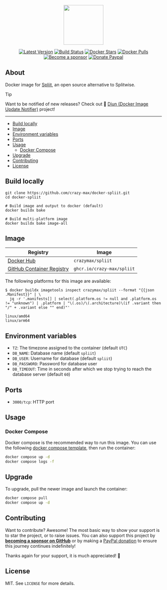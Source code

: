 <p align="center"><a href="https://github.com/crazy-max/docker-spliit" target="_blank"><img height="128" src=".github/docker-spliit.jpg"></a></p>

<p align="center">
  <a href="https://hub.docker.com/r/crazymax/spliit/tags?page=1&ordering=last_updated"><img src="https://img.shields.io/github/v/tag/crazy-max/docker-spliit?label=version&style=flat-square" alt="Latest Version"></a>
  <a href="https://github.com/crazy-max/docker-spliit/actions?workflow=build"><img src="https://img.shields.io/github/actions/workflow/status/crazy-max/docker-spliit/build.yml?label=build&logo=github&style=flat-square" alt="Build Status"></a>
  <a href="https://hub.docker.com/r/crazymax/spliit/"><img src="https://img.shields.io/docker/stars/crazymax/spliit.svg?style=flat-square&logo=docker" alt="Docker Stars"></a>
  <a href="https://hub.docker.com/r/crazymax/spliit/"><img src="https://img.shields.io/docker/pulls/crazymax/spliit.svg?style=flat-square&logo=docker" alt="Docker Pulls"></a>
  <br /><a href="https://github.com/sponsors/crazy-max"><img src="https://img.shields.io/badge/sponsor-crazy--max-181717.svg?logo=github&style=flat-square" alt="Become a sponsor"></a>
  <a href="https://www.paypal.me/crazyws"><img src="https://img.shields.io/badge/donate-paypal-00457c.svg?logo=paypal&style=flat-square" alt="Donate Paypal"></a>
</p>

## About

Docker image for [Spliit](https://github.com/spliit-app/spliit), an open source
alternative to Splitwise.

> [!TIP] 
> Want to be notified of new releases? Check out 🔔 [Diun (Docker Image Update Notifier)](https://github.com/crazy-max/diun)
> project!

___

* [Build locally](#build-locally)
* [Image](#image)
* [Environment variables](#environment-variables)
* [Ports](#ports)
* [Usage](#usage)
  * [Docker Compose](#docker-compose)
* [Upgrade](#upgrade)
* [Contributing](#contributing)
* [License](#license)

## Build locally

```shell
git clone https://github.com/crazy-max/docker-spliit.git
cd docker-spliit

# Build image and output to docker (default)
docker buildx bake

# Build multi-platform image
docker buildx bake image-all
```

## Image

| Registry                                                                                          | Image                      |
|---------------------------------------------------------------------------------------------------|----------------------------|
| [Docker Hub](https://hub.docker.com/r/crazymax/spliit/)                                           | `crazymax/spliit`          |
| [GitHub Container Registry](https://github.com/users/crazy-max/packages/container/package/spliit) | `ghcr.io/crazy-max/spliit` |

The following platforms for this image are available:

```
$ docker buildx imagetools inspect crazymax/spliit --format "{{json .Manifest}}" | \
  jq -r '.manifests[] | select(.platform.os != null and .platform.os != "unknown") | .platform | "\(.os)/\(.architecture)\(if .variant then "/" + .variant else "" end)"'

linux/amd64
linux/arm64
```

## Environment variables

* `TZ`: The timezone assigned to the container (default `UTC`)
* `DB_NAME`: Database name (default `spliit`)
* `DB_USER`: Username for database (default `spliit`)
* `DB_PASSWORD`: Password for database user
* `DB_TIMEOUT`: Time in seconds after which we stop trying to reach the database server (default `60`)

## Ports

* `3000/tcp`: HTTP port

## Usage

### Docker Compose

Docker compose is the recommended way to run this image. You can use the
following [docker compose template](examples/compose/compose.yml), then run
the container:

```bash
docker compose up -d
docker compose logs -f
```

## Upgrade

To upgrade, pull the newer image and launch the container:

```bash
docker compose pull
docker compose up -d
```

## Contributing

Want to contribute? Awesome! The most basic way to show your support is to star
the project, or to raise issues. You can also support this project by [**becoming a sponsor on GitHub**](https://github.com/sponsors/crazy-max)
or by making a [PayPal donation](https://www.paypal.me/crazyws) to ensure this
journey continues indefinitely!

Thanks again for your support, it is much appreciated! :pray:

## License

MIT. See `LICENSE` for more details.
